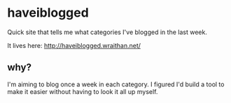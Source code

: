 # haveiblogged

Quick site that tells me what categories I've blogged in the last week.

It lives here: http://haveiblogged.wraithan.net/

## why?

I'm aiming to blog once a week in each category. I figured I'd build a tool to make it easier without having to look it all up myself.

